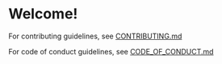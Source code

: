 # Welcome!

For contributing guidelines, see [CONTRIBUTING.md](CONTRIBUTING.md)

For code of conduct guidelines, see [CODE_OF_CONDUCT.md](./CODE_OF_CONDUCT.md)
